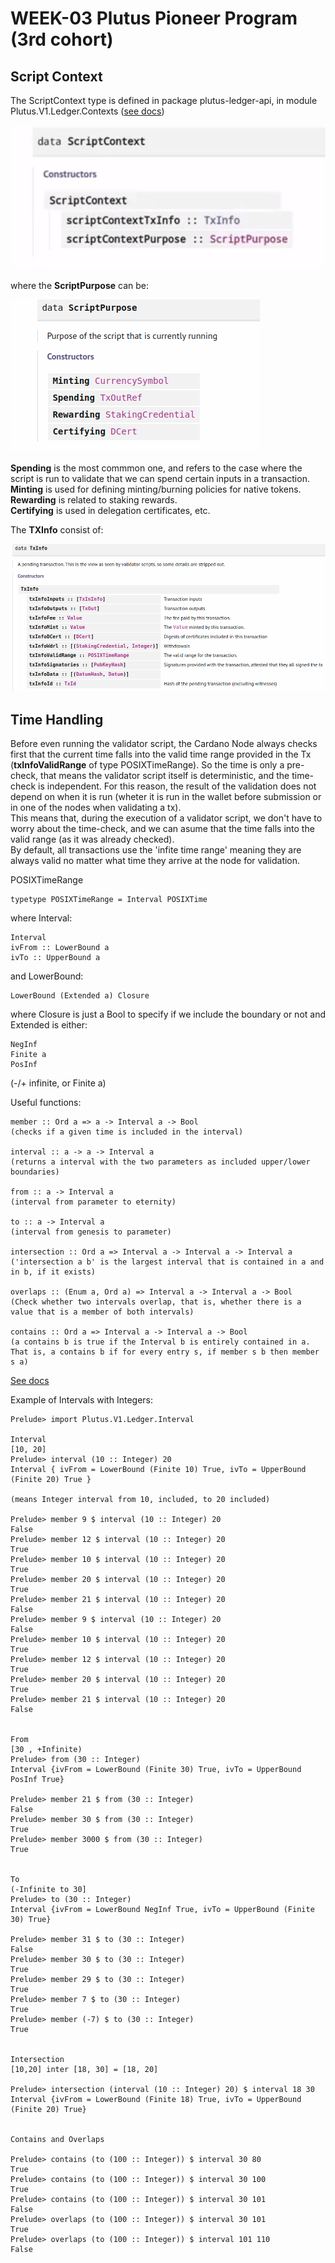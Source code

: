 # WEEK-03 Plutus Pioneer Program (3rd cohort)

## Script Context

The ScriptContext type is defined in package plutus-ledger-api, in module Plutus.V1.Ledger.Contexts ([see docs](https://playground.plutus.iohkdev.io/doc/haddock/plutus-ledger-api/html/Plutus-V1-Ledger-Contexts.html))

![ScriptContext datatype](notes/img/scriptcontext.png)

where the <b>ScriptPurpose</b> can be:

![ScriptPurpose datatype](notes/img/scriptpurpose.png)

<b>Spending</b> is the most commmon one, and refers to the case where the script is run to validate that we can spend certain inputs in a transaction.    \
<b>Minting</b> is used for defining minting/burning policies for native tokens.  \
<b>Rewarding</b> is related to staking rewards. \
<b>Certifying</b> is used in delegation certificates, etc.

The <b>TXInfo</b> consist of:

![TXInfo datatype](notes/img/txinfo.png)

## Time Handling

Before even running the validator script, the Cardano Node always checks first that the current time falls into the valid time range provided in the Tx (<b>txInfoValidRange</b> of type POSIXTimeRange). So the time is only a pre-check, that means the validator script itself is deterministic, and the time-check is independent. For this reason, the result of the validation does not depend on when it is run (wheter it is run in the wallet before submission or in one of the nodes when validating a tx). \
This means that, during the execution of a validator script, we don't have to worry about the time-check, and we can asume that the time falls into the valid range (as it was already checked). \
By default, all transactions use the 'infite time range' meaning they are always valid no matter what time they arrive at the node for validation.

POSIXTimeRange

```
typetype POSIXTimeRange = Interval POSIXTime
```

where Interval:

```
Interval	 
ivFrom :: LowerBound a	 
ivTo :: UpperBound a	 
```

and LowerBound:

```
LowerBound (Extended a) Closure	 
```

where Closure is just a Bool to specify if we include the boundary or not and Extended is either:
```
NegInf 
Finite a
PosInf 
```
(-/+ infinite, or Finite a)

Useful functions:

```
member :: Ord a => a -> Interval a -> Bool
(checks if a given time is included in the interval)

interval :: a -> a -> Interval a
(returns a interval with the two parameters as included upper/lower boundaries)

from :: a -> Interval a
(interval from parameter to eternity)

to :: a -> Interval a
(interval from genesis to parameter)

intersection :: Ord a => Interval a -> Interval a -> Interval a
('intersection a b' is the largest interval that is contained in a and in b, if it exists)

overlaps :: (Enum a, Ord a) => Interval a -> Interval a -> Bool
(Check whether two intervals overlap, that is, whether there is a value that is a member of both intervals)

contains :: Ord a => Interval a -> Interval a -> Bool
(a contains b is true if the Interval b is entirely contained in a. That is, a contains b if for every entry s, if member s b then member s a)
```

[See docs](https://playground.plutus.iohkdev.io/doc/haddock/plutus-ledger-api/html/Plutus-V1-Ledger-Interval.html#t:Extended)

Example of Intervals with Integers:
```
Prelude> import Plutus.V1.Ledger.Interval

Interval
[10, 20]
Prelude> interval (10 :: Integer) 20
Interval { ivFrom = LowerBound (Finite 10) True, ivTo = UpperBound (Finite 20) True }

(means Integer interval from 10, included, to 20 included)

Prelude> member 9 $ interval (10 :: Integer) 20
False
Prelude> member 12 $ interval (10 :: Integer) 20
True
Prelude> member 10 $ interval (10 :: Integer) 20
True
Prelude> member 20 $ interval (10 :: Integer) 20
True
Prelude> member 21 $ interval (10 :: Integer) 20
False
Prelude> member 9 $ interval (10 :: Integer) 20
False
Prelude> member 10 $ interval (10 :: Integer) 20
True
Prelude> member 12 $ interval (10 :: Integer) 20
True
Prelude> member 20 $ interval (10 :: Integer) 20
True
Prelude> member 21 $ interval (10 :: Integer) 20
False


From 
[30 , +Infinite)
Prelude> from (30 :: Integer)
Interval {ivFrom = LowerBound (Finite 30) True, ivTo = UpperBound PosInf True}

Prelude> member 21 $ from (30 :: Integer)
False
Prelude> member 30 $ from (30 :: Integer)
True
Prelude> member 3000 $ from (30 :: Integer)
True


To
(-Infinite to 30]
Prelude> to (30 :: Integer)
Interval {ivFrom = LowerBound NegInf True, ivTo = UpperBound (Finite 30) True}

Prelude> member 31 $ to (30 :: Integer)
False
Prelude> member 30 $ to (30 :: Integer)
True
Prelude> member 29 $ to (30 :: Integer)
True
Prelude> member 7 $ to (30 :: Integer)
True
Prelude> member (-7) $ to (30 :: Integer)
True


Intersection
[10,20] inter [18, 30] = [18, 20]

Prelude> intersection (interval (10 :: Integer) 20) $ interval 18 30
Interval {ivFrom = LowerBound (Finite 18) True, ivTo = UpperBound (Finite 20) True}


Contains and Overlaps

Prelude> contains (to (100 :: Integer)) $ interval 30 80
True
Prelude> contains (to (100 :: Integer)) $ interval 30 100
True
Prelude> contains (to (100 :: Integer)) $ interval 30 101
False
Prelude> overlaps (to (100 :: Integer)) $ interval 30 101
True
Prelude> overlaps (to (100 :: Integer)) $ interval 101 110
False
```